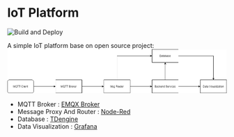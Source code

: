 # IoT Platform
 ![Build and Deploy](https://github.com/kevinpan45/iot/workflows/Build%20and%20Deploy/badge.svg)
 
 A simple IoT platform base on open source project:
![Arch](docs/img/arch.png)

 * MQTT Broker : [EMQX Broker](https://github.com/emqx/emqx)
 * Message Proxy And Router : [Node-Red](https://github.com/node-red/node-red)
 * Database : [TDengine](https://github.com/taosdata/TDengine)
 * Data Visualization : [Grafana](https://github.com/grafana/grafana)
